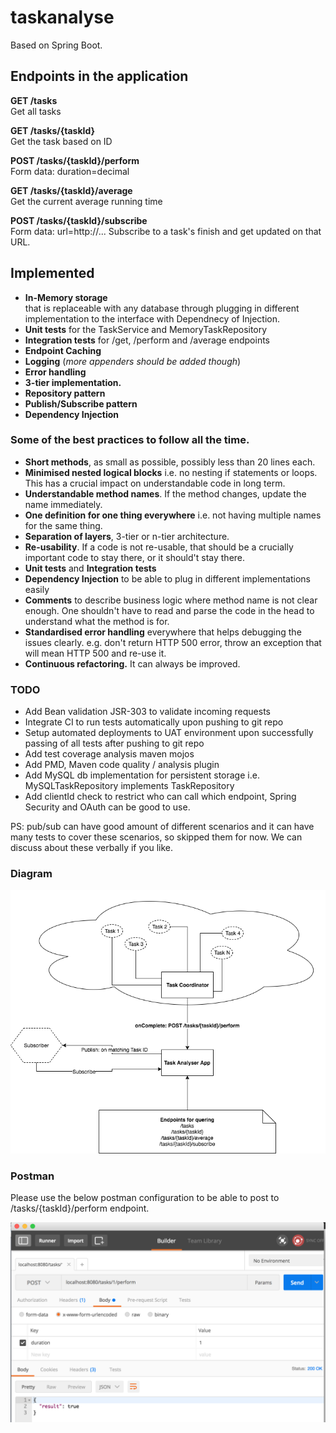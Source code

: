 # taskanalyse

Based on Spring Boot.

## Endpoints in the application

**GET /tasks**  
Get all tasks

**GET /tasks/{taskId}**  
Get the task based on ID

**POST /tasks/{taskId}/perform**  
Form data: duration=decimal  

**GET /tasks/{taskId}/average**  
Get the current average running time
 
**POST /tasks/{taskId}/subscribe**  
Form data: url=http://...
  Subscribe to a task's finish and get updated on that URL.
 
 ## Implemented
 - **In-Memory storage**  
    that is replaceable with any database through plugging in different implementation to the interface with Dependnecy of Injection.
 - **Unit tests** for the TaskService and MemoryTaskRepository
 - **Integration tests** for /get, /perform and /average endpoints
 - **Endpoint Caching**
 - **Logging** (*more appenders should be added though*)
 - **Error handling**
 - **3-tier implementation.**
 - **Repository pattern**
 - **Publish/Subscribe pattern**
 - **Dependency Injection**
 
 ### Some of the best practices to follow all the time.
 
 - **Short methods**, as small as possible, possibly less than 20 lines each.
 - **Minimised nested logical blocks** i.e. no nesting if statements or loops.  
    This has a crucial impact on understandable code in long term.
 - **Understandable method names**. If the method changes, update the name immediately.
 - **One definition for one thing everywhere** i.e. not having multiple names for the same thing.
 - **Separation of layers**, 3-tier or n-tier architecture.
 - **Re-usability**. If a code is not re-usable, that should be a crucially important code to stay there, or it should't stay there.
 - **Unit tests** and **Integration tests**
 - **Dependency Injection** to be able to plug in different implementations easily
 - **Comments** to describe business logic where method name is not clear enough. One shouldn't have to read and parse the code in the head to understand what the method is for.
 - **Standardised error handling** everywhere that helps debugging the issues clearly. e.g. don't return HTTP 500 error, throw an exception that will mean HTTP 500 and re-use it.
 - **Continuous refactoring.** It can always be improved.
 
 ### TODO
 - Add Bean validation JSR-303 to validate incoming requests
 - Integrate CI to run tests automatically upon pushing to git repo
 - Setup automated deployments to UAT environment upon successfully passing of all tests after pushing to git repo
 - Add test coverage analysis maven mojos
 - Add PMD, Maven code quality  / analysis plugin
 - Add MySQL db implementation for persistent storage i.e. MySQLTaskRepository implements TaskRepository
 - Add clientId check to restrict who can call which endpoint, Spring Security and OAuth can be good to use.

PS: pub/sub can have good amount of different scenarios and it can have many tests to cover these scenarios, so skipped them for now. We can discuss about these verbally if you like.
 
 
 ### Diagram
 
 ![Diagram](/_docs/diagram.png)
 
 ### Postman
 Please use the below postman configuration to be able to post to /tasks/{taskId}/perform endpoint.
 
 ![Diagram](/_docs/postman.png)
 
